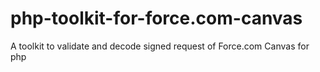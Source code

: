 php-toolkit-for-force.com-canvas
================================

A toolkit to validate and decode signed request of Force.com Canvas for php

